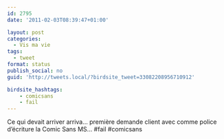 ```yaml
---
id: 2795
date: '2011-02-03T08:39:47+01:00'

layout: post
categories:
  - Vis ma vie
tags:
  - tweet
format: status
publish_social: no
guid: 'http://tweets.local/?birdsite_tweet=33082208956710912'

birdsite_hashtags:
    - comicsans
    - fail
---
```


Ce qui devait arriver arriva… première demande client avec comme police d’écriture la Comic Sans MS… #fail #comicsans